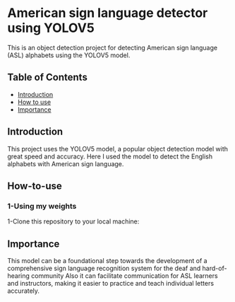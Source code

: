 # American sign language detector using YOLOV5
This is an object detection project for detecting American sign language (ASL) alphabets using the YOLOV5 model.
## Table of Contents
- [Introduction](#introduction)
- [How to use](#How-to-use)
-  [Importance](#Importance)
## Introduction
This project uses the YOLOV5 model, a popular object detection model with great speed and accuracy. Here I used the model to detect the English alphabets with American sign language.
## How-to-use
### 1-Using my weights
1-Clone this repository to your local machine:
## Importance
This model can be a foundational step towards the development of a comprehensive sign language recognition system for the deaf and hard-of-hearing community Also it can facilitate communication for ASL learners and instructors, making it easier to practice and teach individual letters accurately. 
